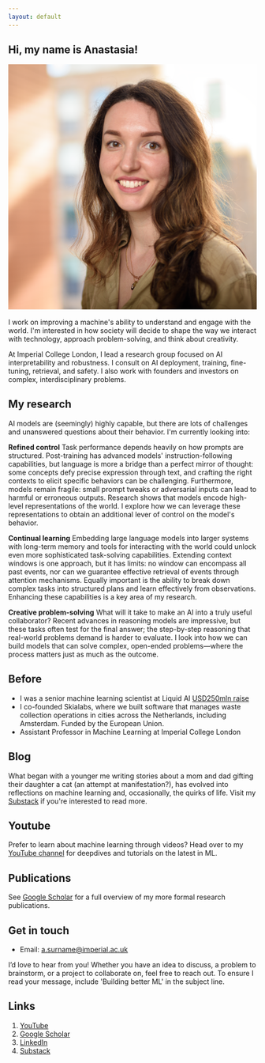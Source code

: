 ```yaml
---
layout: default
---
```


## Hi, my name is Anastasia!

<img class="profile-picture" src="square_photo.png">

I work on improving a machine's ability to understand and engage with the world. I'm interested in how society will decide to shape the way we interact with technology, approach problem-solving, and think about creativity.

At Imperial College London, I lead a research group focused on AI interpretability and robustness. I consult on AI deployment, training, fine-tuning, retrieval, and safety. I also work with founders and investors on complex, interdisciplinary problems. 

## My research 
AI models are (seemingly) highly capable, but there are lots of challenges and unanswered questions about their behavior. I'm currently looking into:

**Refined control** 
Task performance depends heavily on how prompts are structured. Post-training has advanced models' instruction-following capabilities, but language is more a bridge than a perfect mirror of thought: some concepts defy precise expression through text, and crafting the right contexts to elicit specific behaviors can be challenging. Furthermore, models remain fragile: small prompt tweaks or adversarial inputs can lead to harmful or erroneous outputs. Research shows that models encode high-level representations of the world. I explore how we can leverage these representations to obtain an additional lever of control on the model's behavior. 

**Continual learning** 
Embedding large language models into larger systems with long-term memory and tools for interacting with the world could unlock even more sophisticated task-solving capabilities. Extending context windows is one approach, but it has limits: no window can encompass all past events, nor can we guarantee effective retrieval of events through attention mechanisms. Equally important is the ability to break down complex tasks into structured plans and learn effectively from observations. Enhancing these capabilities is a key area of my research. 

**Creative problem-solving** 
What will it take to make an AI into a truly useful collaborator? Recent advances in reasoning models are impressive, but these tasks often test for the final answer; the step-by-step reasoning that real-world problems demand is harder to evaluate. I look into how we can build models that can solve complex, open-ended problems—where the process matters just as much as the outcome.

## Before
- I was a senior machine learning scientist at Liquid AI [USD250mln raise](https://www.liquid.ai/blog/we-raised-250m-to-scale-capable-and-efficient-general-purpose-ai)
- I co-founded Skialabs, where we built software that manages waste collection operations in cities across the Netherlands, including Amsterdam. Funded by the European Union. 
- Assistant Professor in Machine Learning at Imperial College London

## Blog 

What began with a younger me writing stories about a mom and dad gifting their daughter a cat (an attempt at manifestation?), has evolved into reflections on machine learning and, occasionally, the quirks of life. Visit my [Substack](http://ana15.substack.com) if you're interested to read more. 

## Youtube 

Prefer to learn about machine learning through videos? Head over to my [YouTube channel](https://www.youtube.com/@anastasiaborovykh120) for deepdives and tutorials on the latest in ML. 

## Publications

See [Google Scholar](https://scholar.google.com/citations?user=6y1FmgQAAAAJ&hl=en&oi=ao) for a full overview of my more formal research publications. 

## Get in touch

* Email: a.surname@imperial.ac.uk

I’d love to hear from you! Whether you have an idea to discuss, a problem to brainstorm, or a project to collaborate on, feel free to reach out. To ensure I read your message, include 'Building better ML' in the subject line.

## Links

1. [YouTube](https://www.youtube.com/@anastasiaborovykh120)
2. [Google Scholar](https://scholar.google.com/citations?user=6y1FmgQAAAAJ&hl=en&oi=ao)
3. [LinkedIn](https://www.linkedin.com/in/anastasia-borovykh-10380584/)
4. [Substack](http://ana15.substack.com)
